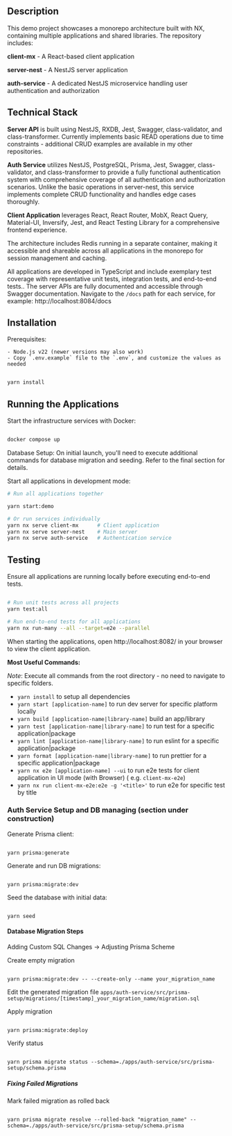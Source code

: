 ## Description

This demo project showcases a monorepo architecture built with NX, containing multiple applications and shared libraries. The repository includes:

**client-mx** - A React-based client application

**server-nest** - A NestJS server application

**auth-service** - A dedicated NestJS microservice handling user authentication and authorization

## Technical Stack

**Server API** is built using NestJS, RXDB, Jest, Swagger, class-validator, and class-transformer. Currently implements basic READ operations due to time constraints - additional CRUD examples are available in my other repositories.

**Auth Service** utilizes NestJS, PostgreSQL, Prisma, Jest, Swagger, class-validator, and class-transformer to provide a fully functional authentication system with comprehensive coverage of all authentication and authorization scenarios. Unlike the basic operations in server-nest, this service implements complete CRUD functionality and handles edge cases thoroughly.

**Client Application** leverages React, React Router, MobX, React Query, Material-UI, Inversify, Jest, and React Testing Library for a comprehensive frontend experience.

The architecture includes Redis running in a separate container, making it accessible and shareable across all applications in the monorepo for session management and caching.

All applications are developed in TypeScript and include exemplary test coverage with representative unit tests, integration tests, and end-to-end tests..
The server APIs are fully documented and accessible through Swagger documentation. Navigate to the `/docs` path for each service, for example: http://localhost:8084/docs

## Installation

Prerequisites:

```
- Node.js v22 (newer versions may also work)
- Copy `.env.example` file to the `.env`, and customize the values as needed
```

```bash

yarn install
```

## Running the Applications

Start the infrastructure services with Docker:

```bash

docker compose up
```

Database Setup: On initial launch, you'll need to execute additional commands for database migration and seeding. Refer to the final section for details.

Start all applications in development mode:

```bash
# Run all applications together

yarn start:demo

# Or run services individually
yarn nx serve client-mx      # Client application
yarn nx serve server-nest    # Main server  
yarn nx serve auth-service   # Authentication service
```

## Testing

Ensure all applications are running locally before executing end-to-end tests.

```bash

# Run unit tests across all projects
yarn test:all

# Run end-to-end tests for all applications
yarn nx run-many --all --target=e2e --parallel
```

When starting the applications, open http://localhost:8082/ in your browser 
to view the client application.


**Most Useful Commands:**

_Note_: Execute all commands from the root directory - no need to navigate to specific folders.

- `yarn install` to setup all dependencies
- `yarn start [application-name]` to run dev server for specific platform locally
- `yarn build [application-name|library-name]` build an app/library
- `yarn test [application-name|library-name]` to run test for a specific application|package
- `yarn lint [application-name|library-name]` to run eslint for a specific application|package
- `yarn format [application-name|library-name]` to run prettier for a specific application|package
- `yarn nx e2e [application-name] --ui` to run e2e tests for client application in UI mode (with Browser) (
  e.g. `client-mx-e2e`)
- `yarn nx run client-mx-e2e:e2e -g '<title>'` to run e2e for specific test by title

### Auth Service Setup and DB managing (section under construction)

Generate Prisma client:

```shell

yarn prisma:generate
```

Generate and run DB migrations:

```shell

yarn prisma:migrate:dev
```

Seed the database with initial data:

```shell

yarn seed
```

#### Database Migration Steps
Adding Custom SQL Changes -> Adjusting Prisma Scheme

Create empty migration
```shell

yarn prisma:migrate:dev -- --create-only --name your_migration_name
```

Edit the generated migration file
`apps/auth-service/src/prisma-setup/migrations/[timestamp]_your_migration_name/migration.sql`

Apply migration
```shell

yarn prisma:migrate:deploy
```

Verify status
```shell

yarn prisma migrate status --schema=./apps/auth-service/src/prisma-setup/schema.prisma
```


##### Fixing Failed Migrations

Mark failed migration as rolled back
```shell

yarn prisma migrate resolve --rolled-back "migration_name" --schema=./apps/auth-service/src/prisma-setup/schema.prisma
```
